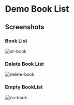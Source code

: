 # Demo Book List

## Screenshots

### Book List
![all-book](https://user-images.githubusercontent.com/90859801/164285660-4343f512-d0b5-41e7-abff-2a496ec467ae.png)

### Delete Book List
![delete-book](https://user-images.githubusercontent.com/90859801/164285654-b79f711c-1af4-4ac3-afa9-e69aa8c463bd.png)

### Empty BookList
![no-book](https://user-images.githubusercontent.com/90859801/164285648-e8389d15-f113-4247-a65c-42f923332fb2.png)
